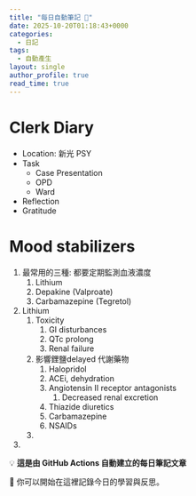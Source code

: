 ```yaml
---
title: "每日自動筆記 📝"
date: 2025-10-20T01:18:43+0000
categories:
  - 日記
tags:
  - 自動產生
layout: single
author_profile: true
read_time: true
---
```


# Clerk Diary
* Location: 新光 PSY
* Task
  * Case Presentation
  * OPD
  * Ward
* Reflection
* Gratitude

# Mood stabilizers
1. 最常用的三種: 都要定期監測血液濃度
   1. Lithium
   2. Depakine (Valproate)
   3. Carbamazepine (Tegretol)
2. Lithium
   1. Toxicity
      1. GI disturbances
      2. QTc prolong
      3. Renal failure
   2. 影響鋰鹽delayed 代謝藥物
      1. Halopridol
      2. ACEi, dehydration
      3. Angiotensin II receptor antagonists
         1. Decreased renal excretion
      4. Thiazide diuretics
      5. Carbamazepine
      6. NSAIDs
   3. 
3. 



💡 **這是由 GitHub Actions 自動建立的每日筆記文章**

🌸 你可以開始在這裡記錄今日的學習與反思。
